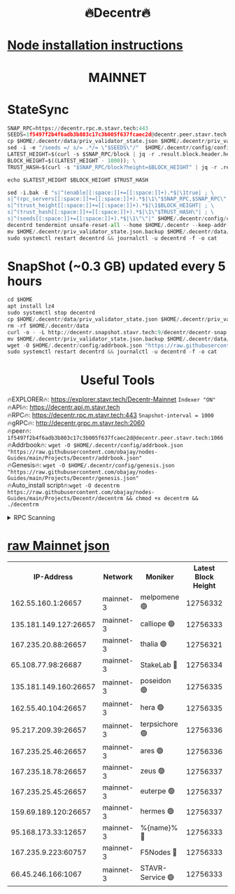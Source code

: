 <h1 align="center"> 🔥Decentr🔥</h1>

[Node installation instructions](https://github.com/obajay/nodes-Guides/tree/main/Projects/Decentr)
=
<h1 align="center"> MAINNET</h1>

# StateSync
```python
SNAP_RPC=https://decentr.rpc.m.stavr.tech:443
SEEDS=1f5497f2b4f6adb3b803c17c3b005f637fcaec2d@decentr.peer.stavr.tech:1066
cp $HOME/.decentr/data/priv_validator_state.json $HOME/.decentr/priv_validator_state.json.backup
sed -i -e "/seeds =/ s/= .*/= \"$SEEDS\"/"  $HOME/.decentr/config/config.toml
LATEST_HEIGHT=$(curl -s $SNAP_RPC/block | jq -r .result.block.header.height); \
BLOCK_HEIGHT=$((LATEST_HEIGHT - 1000)); \
TRUST_HASH=$(curl -s "$SNAP_RPC/block?height=$BLOCK_HEIGHT" | jq -r .result.block_id.hash)

echo $LATEST_HEIGHT $BLOCK_HEIGHT $TRUST_HASH

sed -i.bak -E "s|^(enable[[:space:]]+=[[:space:]]+).*$|\1true| ; \
s|^(rpc_servers[[:space:]]+=[[:space:]]+).*$|\1\"$SNAP_RPC,$SNAP_RPC\"| ; \
s|^(trust_height[[:space:]]+=[[:space:]]+).*$|\1$BLOCK_HEIGHT| ; \
s|^(trust_hash[[:space:]]+=[[:space:]]+).*$|\1\"$TRUST_HASH\"| ; \
s|^(seeds[[:space:]]+=[[:space:]]+).*$|\1\"\"|" $HOME/.decentr/config/config.toml
decentrd tendermint unsafe-reset-all --home $HOME/.decentr --keep-addr-book
mv $HOME/.decentr/priv_validator_state.json.backup $HOME/.decentr/data/priv_validator_state.json
sudo systemctl restart decentrd && journalctl -u decentrd -f -o cat
```
# SnapShot (~0.3 GB) updated every 5 hours
```python
cd $HOME
apt install lz4
sudo systemctl stop decentrd
cp $HOME/.decentr/data/priv_validator_state.json $HOME/.decentr/priv_validator_state.json.backup
rm -rf $HOME/.decentr/data
curl -o - -L http://decentr.snapshot.stavr.tech:9/decentr/decentr-snap.tar.lz4 | lz4 -c -d - | tar -x -C $HOME/.decentr --strip-components 2
mv $HOME/.decentr/priv_validator_state.json.backup $HOME/.decentr/data/priv_validator_state.json
wget -O $HOME/.decentr/config/addrbook.json "https://raw.githubusercontent.com/obajay/nodes-Guides/main/Projects/Decentr/addrbook.json"
sudo systemctl restart decentrd && journalctl -u decentrd -f -o cat
```

 <h1 align="center"> Useful Tools</h1>

🔥EXPLORER🔥:     https://explorer.stavr.tech/Decentr-Mainnet        `Indexer "ON"` \
🔥API🔥:          https://decentr.api.m.stavr.tech \
🔥RPC🔥:          https://decentr.rpc.m.stavr.tech:443              `Snapshot-interval = 1000` \
🔥gRPC🔥:         http://decentr.grpc.m.stavr.tech:2060 \
🔥peer🔥:         `1f5497f2b4f6adb3b803c17c3b005f637fcaec2d@decentr.peer.stavr.tech:1066` \
🔥Addrbook🔥:  `wget -O $HOME/.decentr/config/addrbook.json "https://raw.githubusercontent.com/obajay/nodes-Guides/main/Projects/Decentr/addrbook.json"` \
🔥Genesis🔥:  `wget -O $HOME/.decentr/config/genesis.json "https://raw.githubusercontent.com/obajay/nodes-Guides/main/Projects/Decentr/genesis.json"` \
🔥Auto_install script🔥:`wget -O decentrm https://raw.githubusercontent.com/obajay/nodes-Guides/main/Projects/Decentr/decentrm && chmod +x decentrm && ./decentrm`

<details>
<summary>RPC Scanning</summary>

<h2 align="center"> We scan nodes in real time every 4 hours. And we provide the final result of RPC endpoints.
We cannot influence the operation of these nodes in any way. </h2>


```python
If Voting Power is higher than 0 --> then the Node is a validator of the network and may be subject to attack and be a potential threat to the chain.
```
```python
We marked such validators with a red symbol
```

</details>

[raw Mainnet json](https://rpc-check.decentrm.stavr.tech/decentrm/rpc-decentrm-result.json)
=



<table><tr><th>IP-Address</th><th>Network</th><th>Moniker</th><th>Latest Block Height</th><th>Earliest Block Height</th><th>Catching Up</th><th>Tx Index</th><th>Voting Power</th><th>Scan Time</th></tr><tr><td>162.55.160.1:26657</td><td>mainnet-3</td><td>melpomene 🟢</td><td>12756332</td><td>1688950</td><td>False</td><td>on</td><td>0</td><td>2024-02-05T19:35:54.983923259UTC</td></tr><tr><td>135.181.149.127:26657</td><td>mainnet-3</td><td>calliope 🟢</td><td>12756333</td><td>1688950</td><td>False</td><td>on</td><td>0</td><td>2024-02-05T19:35:57.393459082UTC</td></tr><tr><td>167.235.20.88:26657</td><td>mainnet-3</td><td>thalia 🟢</td><td>12756321</td><td>1688950</td><td>False</td><td>on</td><td>0</td><td>2024-02-05T19:36:03.290051872UTC</td></tr><tr><td>65.108.77.98:26687</td><td>mainnet-3</td><td>StakeLab 🔴</td><td>12756334</td><td>1688950</td><td>False</td><td>on</td><td>5658495</td><td>2024-02-05T19:36:03.684890415UTC</td></tr><tr><td>135.181.149.160:26657</td><td>mainnet-3</td><td>poseidon 🟢</td><td>12756335</td><td>1688950</td><td>False</td><td>on</td><td>0</td><td>2024-02-05T19:36:08.425628792UTC</td></tr><tr><td>162.55.40.104:26657</td><td>mainnet-3</td><td>hera 🟢</td><td>12756335</td><td>1688950</td><td>False</td><td>on</td><td>0</td><td>2024-02-05T19:36:10.709383038UTC</td></tr><tr><td>95.217.209.39:26657</td><td>mainnet-3</td><td>terpsichore 🟢</td><td>12756336</td><td>1688950</td><td>False</td><td>on</td><td>0</td><td>2024-02-05T19:36:17.192858031UTC</td></tr><tr><td>167.235.25.46:26657</td><td>mainnet-3</td><td>ares 🟢</td><td>12756336</td><td>1688950</td><td>False</td><td>on</td><td>0</td><td>2024-02-05T19:36:19.517856785UTC</td></tr><tr><td>167.235.18.78:26657</td><td>mainnet-3</td><td>zeus 🟢</td><td>12756337</td><td>1688950</td><td>False</td><td>on</td><td>0</td><td>2024-02-05T19:36:21.831145919UTC</td></tr><tr><td>167.235.25.45:26657</td><td>mainnet-3</td><td>euterpe 🟢</td><td>12756337</td><td>1688950</td><td>False</td><td>on</td><td>0</td><td>2024-02-05T19:36:22.159510474UTC</td></tr><tr><td>159.69.189.120:26657</td><td>mainnet-3</td><td>hermes 🟢</td><td>12756337</td><td>1688950</td><td>False</td><td>on</td><td>0</td><td>2024-02-05T19:36:24.461234987UTC</td></tr><tr><td>95.168.173.33:12657</td><td>mainnet-3</td><td>%{name}% 🔴</td><td>12756333</td><td>8964001</td><td>False</td><td>on</td><td>4263175</td><td>2024-02-05T19:35:58.676889908UTC</td></tr><tr><td>167.235.9.223:60757</td><td>mainnet-3</td><td>F5Nodes 🔴</td><td>12756333</td><td>12380001</td><td>False</td><td>off</td><td>562</td><td>2024-02-05T19:35:58.930803062UTC</td></tr><tr><td>66.45.246.166:1067</td><td>mainnet-3</td><td>STAVR-Service 🟢</td><td>12756333</td><td>12755001</td><td>False</td><td>on</td><td>0</td><td>2024-02-05T19:35:58.041233535UTC</td></tr></table>

